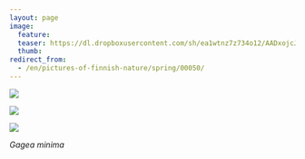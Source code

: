 ```yaml
---
layout: page
image:
  feature:
  teaser: https://dl.dropboxusercontent.com/sh/ea1wtnz7z734o12/AADxojcJaTJ_KC7PJfDhLyCda/luontokuvat/kev%C3%A4t/DS16040-245px.jpg
  thumb:
redirect_from:
  - /en/pictures-of-finnish-nature/spring/00050/
---
```


[![](https://dl.dropboxusercontent.com/sh/ea1wtnz7z734o12/AABTAJSyzxv7RmEPeq0Se_Fca/luontokuvat/kev%C3%A4t/DS16026-800px.jpg)](https://dl.dropboxusercontent.com/sh/ea1wtnz7z734o12/AABrIr3pxELCGKb6X9LUCdJja/luontokuvat/kev%C3%A4t/DS16026.jpg)

[![](https://dl.dropboxusercontent.com/sh/ea1wtnz7z734o12/AADn-TAvtsB2MrZHnHsqNJeWa/luontokuvat/kev%C3%A4t/DS16035-800px.jpg)](https://dl.dropboxusercontent.com/sh/ea1wtnz7z734o12/AAAxtZw583sCivFv8XDymlmDa/luontokuvat/kev%C3%A4t/DS16035.jpg)

[![](https://dl.dropboxusercontent.com/sh/ea1wtnz7z734o12/AACCnbXHbFUYUcOtwVBXtG99a/luontokuvat/kev%C3%A4t/DS16040-800px.jpg)](https://dl.dropboxusercontent.com/sh/ea1wtnz7z734o12/AABcd6U9xyfciB9g-G1-xNQ4a/luontokuvat/kev%C3%A4t/DS16040.jpg)

*Gagea minima*

